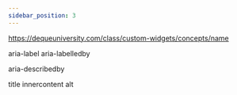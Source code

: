 ```yaml
---
sidebar_position: 3
---
```


https://dequeuniversity.com/class/custom-widgets/concepts/name

aria-label
aria-labelledby

aria-describedby

title
innercontent
alt
